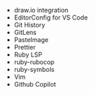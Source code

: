 - draw.io integration
- EditorConfig for VS Code
- Git History
- GitLens
- PasteImage
- Prettier
- Ruby LSP
- ruby-rubocop
- ruby-symbols
- Vim
- Github Copilot